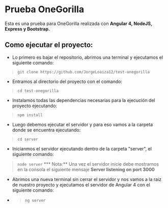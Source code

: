 Prueba OneGorilla
==========
Esta es una prueba para OneGorilla realizada con **Angular 4, NodeJS, Express y Bootstrap.**

Como ejecutar el proyecto:
---------------------------------
+ Lo primero es bajar el repositorio, abrimos una terminal y ejecutamos el siguiente comando:
> `git clone https://github.com/JorgeLoaiza12/test-onegorilla`
+ Entramos al directorio del proyecto con el comando:
> `cd test-onegorilla`
+ Instalamos todas las dependencias necesarias para la ejecución del proyecto ejecutando:
> `npm install`
+ Luego debemos ejecutar el servidor y para eso vamos a la carpeta donde se encuentra ejecutando:
>  `cd server`
+ Inicianmos el servidor ejecutando dentro de la carpeta "server", el siguiente comando:
>  `node server`
> *** Nota:** Una vez el servidor inicie debe mostrarnos en la consola el siguiente mensaje **Server listening on port 3000**

+ Abrimos una nueva terminal sin cerrar el servidor y nos vamos a la raiz de nuestro proyecto y ejecutamos el servidor de Angular 4 con el siguiente comando:
+ >  `ng server`